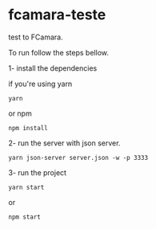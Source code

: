 # fcamara-teste

test to FCamara.

To run follow the steps bellow.

1- install the dependencies

if you're using yarn 
```
yarn 
```
or npm

```
npm install
```

2- run the server with json server.

```
yarn json-server server.json -w -p 3333
```

3- run the project
```
yarn start
```

or

```
npm start
```